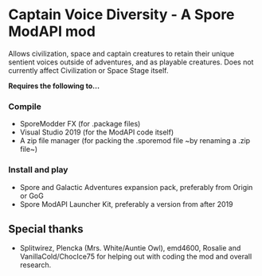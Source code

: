 # Captain Voice Diversity - A Spore ModAPI mod
Allows civilization, space and captain creatures to retain their unique sentient voices outside of adventures, and as playable creatures. Does not currently affect Civilization or Space Stage itself.

**Requires the following to...**
### Compile
* SporeModder FX (for .package files)
* Visual Studio 2019 (for the ModAPI code itself)
* A zip file manager (for packing the .sporemod file ~by renaming a .zip file~)

### Install and play
* Spore and Galactic Adventures expansion pack, preferably from Origin or GoG
* Spore ModAPI Launcher Kit, preferably a version from after 2019

## Special thanks
* Splitwirez, Plencka (Mrs. White/Auntie Owl), emd4600, Rosalie and VanillaCold/ChocIce75 for helping out with coding the mod and overall research.
